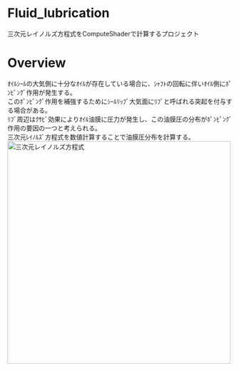 # Fluid_lubrication
三次元レイノルズ方程式をComputeShaderで計算するプロジェクト

# Overview
ｵｲﾙｼｰﾙの大気側に十分なｵｲﾙが存在している場合に、ｼｬﾌﾄの回転に伴いｵｲﾙ側にﾎﾟﾝﾋﾟﾝｸﾞ作用が発生する。
<br>
このﾎﾟﾝﾋﾟﾝｸﾞ作用を補強するためにｼｰﾙﾘｯﾌﾟ大気面にﾘﾌﾞと呼ばれる突起を付与する場合がある。
<br>
ﾘﾌﾞ周辺はｸｻﾋﾞ効果によりｵｲﾙ油膜に圧力が発生し、この油膜圧の分布がﾎﾟﾝﾋﾟﾝｸﾞ作用の要因の一つと考えられる。
<br>
三次元ﾚｲﾉﾙｽﾞ方程式を数値計算することで油膜圧分布を計算する。
<br>
<img src="https://user-images.githubusercontent.com/52177886/68769720-28da9300-0668-11ea-99c6-a4eca60eff3b.jpg" width="500px" alt="三次元レイノルズ方程式">
